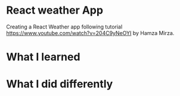 # React weather App

Creating a React Weather app following tutorial https://www.youtube.com/watch?v=204C9yNeOYI by Hamza Mirza. 

# What I learned

# What I did differently 


